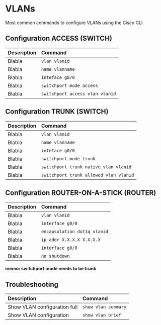 # VLANs

Most common commands to configure VLANs using the Cisco CLI.

## Configuration ACCESS (SWITCH)

| Description       | Command       |
|:-----------------|:-------------|
| Blabla            | `vlan vlanid`     |
| Blabla            | `name vlanname`     |
| Blabla            | `inteface g0/0`     |
| Blabla            | `switchport mode access`     |
| Blabla            | `switchport access vlan vlanid`     |

## Configuration TRUNK (SWITCH)

| Description       | Command       |
|:-----------------|:-------------|
| Blabla            | `vlan vlanid`     |
| Blabla            | `name vlanname`     |
| Blabla            | `inteface g0/0`     |
| Blabla            | `switchport mode trunk`     |
| Blabla            | `switchport trunk native vlan vlanid`     |
| Blabla            | `switchport trunk allowed vlan vlanid`     |

## Configuration ROUTER-ON-A-STICK (ROUTER)

| Description       | Command       |
|:-----------------|:-------------|
| Blabla            | `vlan vlanid`     |
| Blabla            | `interface g0/0`     |
| Blabla            | `encapsulation dot1q vlanid`     |
| Blabla            | `ip addr X.X.X.X X.X.X.X`     |
| Blabla            | `interface g0/0`     |
| Blabla            | `no shutdown`     |

**memo: switchport mode needs to be trunk**

## Troubleshooting

| Description       | Command       |
|:-----------------|:-------------|
| Show VLAN configuration full           | `show vlan summary`     |
| Show VLAN configuration            | `show vlan brief`     |
